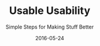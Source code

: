 ---
date: 2016-05-24
dateYear: 2016
isbn: 9781118240434
title: Usable Usability
subtitle: Simple Steps for Making Stuff Better
description: "The A-to-Z guide to spotting and fixing usability problems Frustrated by pop-ups? Forms that make you start over if you miss a field? Nonsensical error messages? You're not alone! This book helps you simply get it right the first time (or fix what's broken). Boasting a full-color interior packed with design and layout examples, this book teaches you how to understand a user's needs, divulges techniques for exceeding a user's expectations, and provides a host of hard won advice for improving the overall quality of a user's experience. World-renowned UX guru Eric Reiss shares his knowledge from decades of experience making products useable for everyone... all in an engaging, easy-to-apply manner. Reveals proven tools that simply make products better, from the users' perspective Provides simple guidelines and checklists to help you evaluate and improve your own products Zeroes in on essential elements to consider when planning a product, such as its functionality and responsiveness, whether or not it is ergonomic, making it foolproof, and more Addresses considerations for product clarity, including its visibility, understandability, logicalness, consistency, and predictability Usable Usability walks you through numerous techniques that will help ensure happy customers and successful products!"
cover: cover-usable-usability.png
coverGoogle: https://books.google.com/books/content?id=X6KvHvZ1_z4C&printsec=frontcover&img=1&zoom=1&edge=curl&source=gbs_api
pageCount: 256
authors: Eric Reiss
publishers: John Wiley & Sons
published: 2012-06-28
publishedYear: 2012
shelves:
- non-fiction
skills:
- ux-design
portfolioFeature: true
---